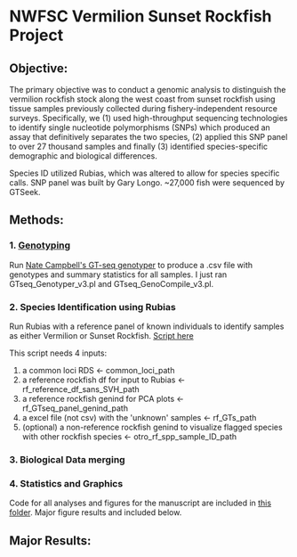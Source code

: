 # NWFSC Vermilion Sunset Rockfish Project

## Objective:

The primary objective was to conduct a genomic analysis to distinguish the vermilion rockfish stock along the west coast from sunset rockfish using tissue samples previously collected during fishery-independent resource surveys. Specifically, we (1) used high-throughput sequencing technologies to identify single nucleotide polymorphisms (SNPs) which produced an assay that definitively separates the two species, (2) applied this SNP panel to over 27 thousand samples and finally (3) identified species-specific demographic and biological differences.

Species ID utilized Rubias, which was altered to allow for species specific calls. SNP panel was built by Gary Longo. ~27,000 fish were sequenced by GTSeek.


## Methods:

### 1. [Genotyping](https://github.com/GTseq/GTseq-Pipeline)
Run [Nate Campbell's GT-seq genotyper](https://github.com/GTseq/GTseq-Pipeline) to produce a .csv file with genotypes and summary statistics for all samples. I just ran GTseq_Genotyper_v3.pl and GTseq_GenoCompile_v3.pl.

### 2. Species Identification using Rubias
Run Rubias with a reference panel of known individuals to identify samples as either Vermilion or Sunset Rockfish. [Script here](https://github.com/anita-wray/vermilion_sunset_gtseq/blob/main/RUBIAS/VMRF_rubias_PCA.R)

This script needs 4 inputs:
1. a common loci RDS <- common_loci_path
2. a reference rockfish df for input to Rubias <- rf_reference_df_sans_SVH_path
3. a reference rockfish genind for PCA plots <- rf_GTseq_panel_genind_path
4. a excel file (not csv) with the 'unknown' samples <- rf_GTs_path
5. (optional) a non-reference rockfish genind to visualize flagged species with other rockfish species <- otro_rf_spp_sample_ID_path

### 3. Biological Data merging


### 4. Statistics and Graphics
Code for all analyses and figures for the manuscript are included in [this folder](). Major figure results and included below.

## Major Results:

